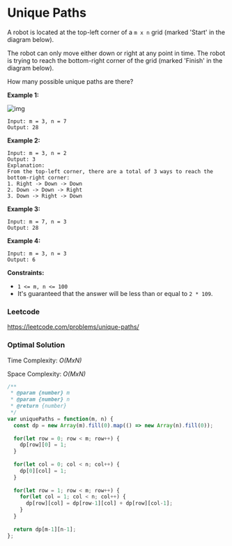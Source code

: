 # Unique Paths

A robot is located at the top-left corner of a `m x n` grid (marked 'Start' in the diagram below).

The robot can only move either down or right at any point in time. The robot is trying to reach the bottom-right corner of the grid (marked 'Finish' in the diagram below).

How many possible unique paths are there?

 

**Example 1:**

![img](https://assets.leetcode.com/uploads/2018/10/22/robot_maze.png)

```
Input: m = 3, n = 7
Output: 28
```

**Example 2:**

```
Input: m = 3, n = 2
Output: 3
Explanation:
From the top-left corner, there are a total of 3 ways to reach the bottom-right corner:
1. Right -> Down -> Down
2. Down -> Down -> Right
3. Down -> Right -> Down
```

**Example 3:**

```
Input: m = 7, n = 3
Output: 28
```

**Example 4:**

```
Input: m = 3, n = 3
Output: 6
```

 

**Constraints:**

- `1 <= m, n <= 100`
- It's guaranteed that the answer will be less than or equal to `2 * 109`.



### Leetcode

https://leetcode.com/problems/unique-paths/



### Optimal Solution

Time Complexity: *O(MxN)*

Space Complexity: *O(MxN)*

```js
/**
 * @param {number} m
 * @param {number} n
 * @return {number}
 */
var uniquePaths = function(m, n) {
  const dp = new Array(m).fill(0).map(() => new Array(n).fill(0));
  
  for(let row = 0; row < m; row++) {
    dp[row][0] = 1;
  }
  
  for(let col = 0; col < n; col++) {
    dp[0][col] = 1;
  }
  
  for(let row = 1; row < m; row++) {
    for(let col = 1; col < n; col++) {
      dp[row][col] = dp[row-1][col] + dp[row][col-1];
    }
  }
  
  return dp[m-1][n-1];
};
```
